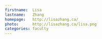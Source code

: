 ```yaml
---
firstname:  Lisa
lastname:   Zhang
homepage:   http://lisazhang.ca/
photo:      http://lisazhang.ca/lisa.png
categories: faculty
---
```

